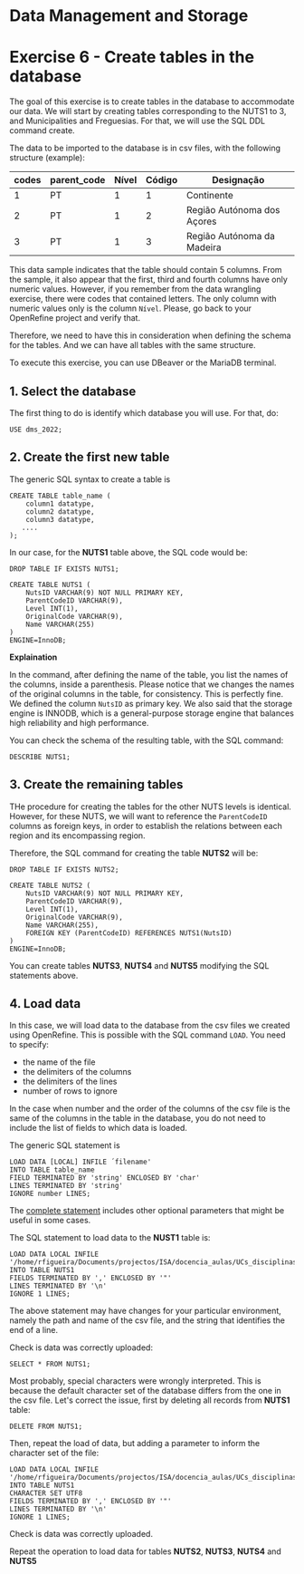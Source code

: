 # Data Management and Storage

# Exercise 6 - Create tables in the database

The goal of this exercise is to create tables in the database to accommodate our data. We will start by creating tables corresponding to the NUTS1 to 3, and Municipalities and Freguesias. For that, we will use the SQL DDL command create.

The data to be imported to the database is in csv files, with the following structure (example):

codes|parent_code|Nível|Código|Designação
-----|-----------|-----|------|----------
1|PT|1|1|Continente
2|PT|1|2|Região Autónoma dos Açores
3|PT|1|3|Região Autónoma da Madeira 

This data sample indicates that the table should contain 5 columns. From the sample, it also appear that the first, third and fourth columns have only numeric values. However, if you remember from the data wrangling exercise, there were codes that contained letters. The only column with numeric values only is the column `Nível`. Please, go back to your OpenRefine project and verify that.

Therefore, we need to have this in consideration when defining the schema for the tables. And we can have all tables with the same structure.

To execute this exercise, you can use DBeaver or the MariaDB terminal.

## 1. Select the database

The first thing to do is identify which database you will use. For that, do:
```
USE dms_2022;
```

## 2. Create the first new table

The generic SQL syntax to create a table is 
```
CREATE TABLE table_name (
    column1 datatype,
    column2 datatype,
    column3 datatype,
   ....
); 
```
In our case, for the **NUTS1** table above, the SQL code would be:

```
DROP TABLE IF EXISTS NUTS1;

CREATE TABLE NUTS1 (
    NutsID VARCHAR(9) NOT NULL PRIMARY KEY,
    ParentCodeID VARCHAR(9),
    Level INT(1),
    OriginalCode VARCHAR(9),
    Name VARCHAR(255)
)
ENGINE=InnoDB; 
```

   **Explaination**
   
   In the command, after defining the name of the table, you list the names of the columns, inside a parenthesis. Please notice that we changes the names of the original columns in the table, for consistency. This is perfectly fine. We defined the column `NutsID` as primary key. We also said that the storage engine is INNODB, which is a general-purpose storage engine that balances high reliability and high performance.

You can check the schema of the resulting table, with the SQL command:
```
DESCRIBE NUTS1; 
```

## 3. Create the remaining tables

THe procedure for creating the tables for the other NUTS levels is identical. However, for these NUTS, we will want to reference the `ParentCodeID` columns as foreign keys, in order to establish the relations between each region and its encompassing region. 

Therefore, the SQL command for creating the table **NUTS2** will be:

```
DROP TABLE IF EXISTS NUTS2;

CREATE TABLE NUTS2 (
    NutsID VARCHAR(9) NOT NULL PRIMARY KEY,
    ParentCodeID VARCHAR(9),
    Level INT(1),
    OriginalCode VARCHAR(9),
    Name VARCHAR(255),
    FOREIGN KEY (ParentCodeID) REFERENCES NUTS1(NutsID)
)
ENGINE=InnoDB; 
```

You can create tables **NUTS3**, **NUTS4** and **NUTS5** modifying the SQL statements above.

## 4. Load data

In this case, we will load data to the database from the csv files we created using OpenRefine. This is possible with the SQL command `LOAD`. You need to specify:
- the name of the file
- the delimiters of the columns
- the delimiters of the lines
- number of rows to ignore

In the case when number and the order of the columns of the csv file is the same of the columns in the table in the database, you do not need to include the list of fields to which data is loaded.

The generic SQL statement is 
```
LOAD DATA [LOCAL] INFILE ´filename' 
INTO TABLE table_name
FIELD TERMINATED BY 'string' ENCLOSED BY 'char'
LINES TERMINATED BY 'string'
IGNORE number LINES;
```
The [complete statement](https://mariadb.com/kb/en/load-data-infile/) includes other optional parameters that might be useful in some cases.


The SQL statement to load data to the **NUST1** table is:

```
LOAD DATA LOCAL INFILE '/home/rfigueira/Documents/projectos/ISA/docencia_aulas/UCs_disciplinas/msc_GAD_2371/Recenseamento_agricola_INE/exercises/NUTS1_2013.csv'
INTO TABLE NUTS1
FIELDS TERMINATED BY ',' ENCLOSED BY '"'
LINES TERMINATED BY '\n'
IGNORE 1 LINES;
```
The above statement may have changes for your particular environment, namely the path and name of the csv file, and the string that identifies the end of a line.

Check is data was correctly uploaded:
```
SELECT * FROM NUTS1;
```
Most probably, special characters were wrongly interpreted. This is because the default character set of the database differs from the one in the csv file. Let's correct the issue, first by deleting all records from **NUTS1** table:
```
DELETE FROM NUTS1;
```
Then, repeat the load of data, but adding a parameter to inform the character set of the file:
```
LOAD DATA LOCAL INFILE '/home/rfigueira/Documents/projectos/ISA/docencia_aulas/UCs_disciplinas/msc_GAD_2371/Recenseamento_agricola_INE/exercises/NUTS1_2013.csv'
INTO TABLE NUTS1
CHARACTER SET UTF8
FIELDS TERMINATED BY ',' ENCLOSED BY '"'
LINES TERMINATED BY '\n'
IGNORE 1 LINES;
```
Check is data was correctly uploaded.

Repeat the operation to load data for tables **NUTS2**, **NUTS3**, **NUTS4** and **NUTS5**
